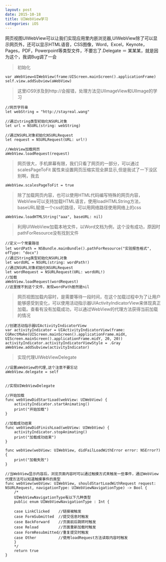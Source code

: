 ```yaml
---
layout: post
date: 2015-10-18
title: UIWebView学习
categories: iOS
---
```



网页视图UIWebView可以让我们实现应用里内嵌浏览器,UIWebView除了可以显示网页外，还可以显示HTML语音，CSS图像，Word，Excel，Keynote，Pages，PDF，Powerpoint等类型文件，不要忘了.Delegate ＝ 某某某，就是因为这个，我调Bug调了一会

>初始化

	var aWebView=UIWebView(frame:UIScreen.mainScreen().applicationFrame)
	self.view.addSubview(aWebView)
	
>这里iOS9涉及到http://会报错，处理方法见UIImageView和UIImage的学习

	//网页字符串
	let webString = "http://stayreal.wang"
	
	//通过string类型初始化NSURL对象
	let url = NSURL(string: webString)
	
	//通过NSURL对象初始化NSURLRequest
	let request = NSURLRequest(URL: url!)
	
	//WebView加载网页
	aWebView.loadRequest(request)
	
        
>网页很大，手机屏幕有限，我们只看了网页的一部分，可以通过scalesPageToFit 属性来设置网页压缩实现全屏显示,但是我试了一下没区别啊，我去

	aWebView.scalesPageToFit = true
	
>除了加载网页内容，也可以使用HTML代码编写特殊的网页内容，WebView可以支持加载HTML语言，使用loadHTMLString方法，baseURL赋值一个css的路径，可以用网络路径使用网络上的css

	aWebView.loadHTMLString("aaa", baseURL: nil)
	
>利用UIWebView加载本地文件，以Word文档为例，这个没有成功，原因时pathForResource没有找到文件

	//定义一个常量路径
	let wordPath = NSBundle.mainBundle().pathForResource("实验报告格式", ofType: "docx")
	//通过String类型初始化NSURL对象
	let wordURL = NSURL(string: wordPath!)
	//通过NSURL对象初始化NSURLRequest
	let wordRequest = NSURLRequest(URL: wordURL!)
	//加载
	aWebView.loadRequest(wordRequest)
	//这里搜不到这个文件，发现wordPath居然是nil

>网页视图加载内容时，是需要等待一段时间，在这个加载过程中为了让用户能够感受到变化，可以使用活动指示器UIActivityIndicatorView来体现真正加载。查看有没有加载成功，可以通过WebView的代理方法获得当前加载的情况

	//创建活动指示器UIActivityIndicatorView
	var activityIndicator = UIActivityIndicatorView(frame: CGRectMake(UIScreen.mainScreen().applicationFrame.midX, UIScreen.mainScreen().applicationFrame.midY, 20, 20))
	activityIndicator.activityIndicatorViewStyle = .Gray
	aWebView.addSubview(activityIndicator)
	
>实现代理UIWebViewDelegate

	//设置aWebView的代理,这个注意不要忘记
	aWebView.delegate = self
	
	
	//实现UIWebViewDelegate
	
	//开始加载
	func webViewDidStartLoad(webView: UIWebView) {
	    activityIndicator.startAnimating()
	    print("开始加载")
	}
	
	//加载成功结束
	func webViewDidFinishLoad(webView: UIWebView) {
	    activityIndicator.stopAnimating()
	    print("加载成功结束")
	}
	
	func webView(webView: UIWebView, didFailLoadWithError error: NSError?) {
	    print("加载失败")
	}
	
	//当WebView显示内容后，浏览页面内容时可以通过触摸方式来触发一些事件，通过WebView代理方法可以知道触摸事件的类型
	func webView(webView: UIWebView, shouldStartLoadWithRequest request: NSURLRequest, navigationType: UIWebViewNavigationType) -> Bool {
	    /*
	    UIWebViewNavigationType有以下几种类型
	    public enum UIWebViewNavigationType : Int {
	    
	    case LinkClicked    //链接被触发
	    case FormSubmitted  //提交信息时触发
	    case BackForward    //页面前后跳转时触发
	    case Reload         //页面重新加载时触发
	    case FormResubmitted//重复提交时触发
	    case Other          //使用loadRequest方法读取内容时触发
	    }
	    */
	    return true
	}
	